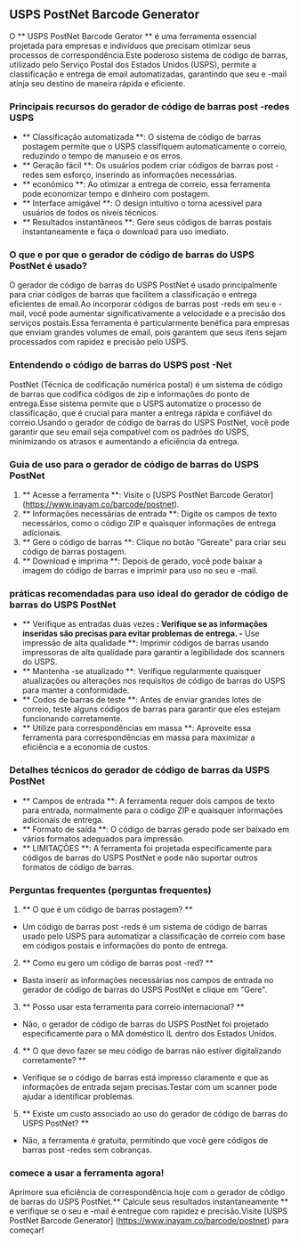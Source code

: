 ## USPS PostNet Barcode Generator

O ** USPS PostNet Barcode Gerator ** é uma ferramenta essencial projetada para empresas e indivíduos que precisam otimizar seus processos de correspondência.Este poderoso sistema de código de barras, utilizado pelo Serviço Postal dos Estados Unidos (USPS), permite a classificação e entrega de email automatizadas, garantindo que seu e -mail atinja seu destino de maneira rápida e eficiente.

### Principais recursos do gerador de código de barras post -redes USPS

- ** Classificação automatizada **: O sistema de código de barras postagem permite que o USPS classifiquem automaticamente o correio, reduzindo o tempo de manuseio e os erros.
- ** Geração fácil **: Os usuários podem criar códigos de barras post -redes sem esforço, inserindo as informações necessárias.
- ** econômico **: Ao otimizar a entrega de correio, essa ferramenta pode economizar tempo e dinheiro com postagem.
- ** Interface amigável **: O design intuitivo o torna acessível para usuários de todos os níveis técnicos.
- ** Resultados instantâneos **: Gere seus códigos de barras postais instantaneamente e faça o download para uso imediato.

### O que e por que o gerador de código de barras do USPS PostNet é usado?

O gerador de código de barras do USPS PostNet é usado principalmente para criar códigos de barras que facilitem a classificação e entrega eficientes de email.Ao incorporar códigos de barras post -reds em seu e -mail, você pode aumentar significativamente a velocidade e a precisão dos serviços postais.Essa ferramenta é particularmente benéfica para empresas que enviam grandes volumes de email, pois garantem que seus itens sejam processados ​​com rapidez e precisão pelo USPS.

### Entendendo o código de barras do USPS post -Net

PostNet (Técnica de codificação numérica postal) é um sistema de código de barras que codifica códigos de zip e informações do ponto de entrega.Esse sistema permite que o USPS automatize o processo de classificação, que é crucial para manter a entrega rápida e confiável do correio.Usando o gerador de código de barras do USPS PostNet, você pode garantir que seu email seja compatível com os padrões do USPS, minimizando os atrasos e aumentando a eficiência da entrega.

### Guia de uso para o gerador de código de barras do USPS PostNet

1. ** Acesse a ferramenta **: Visite o [USPS PostNet Barcode Gerator] (https://www.inayam.co/barcode/postnet).
2. ** Informações necessárias de entrada **: Digite os campos de texto necessários, como o código ZIP e quaisquer informações de entrega adicionais.
3. ** Gere o código de barras **: Clique no botão "Gereate" para criar seu código de barras postagem.
4. ** Download e imprima **: Depois de gerado, você pode baixar a imagem do código de barras e imprimir para uso no seu e -mail.

### práticas recomendadas para uso ideal do gerador de código de barras do USPS PostNet

- ** Verifique as entradas duas vezes **: Verifique se as informações inseridas são precisas para evitar problemas de entrega.
-** Use impressão de alta qualidade **: Imprimir códigos de barras usando impressoras de alta qualidade para garantir a legibilidade dos scanners do USPS.
- ** Mantenha -se atualizado **: Verifique regularmente quaisquer atualizações ou alterações nos requisitos de código de barras do USPS para manter a conformidade.
- ** Codos de barras de teste **: Antes de enviar grandes lotes de correio, teste alguns códigos de barras para garantir que eles estejam funcionando corretamente.
- ** Utilize para correspondências em massa **: Aproveite essa ferramenta para correspondências em massa para maximizar a eficiência e a economia de custos.

### Detalhes técnicos do gerador de código de barras da USPS PostNet

- ** Campos de entrada **: A ferramenta requer dois campos de texto para entrada, normalmente para o código ZIP e quaisquer informações adicionais de entrega.
- ** Formato de saída **: O código de barras gerado pode ser baixado em vários formatos adequados para impressão.
- ** LIMITAÇÕES **: A ferramenta foi projetada especificamente para códigos de barras do USPS PostNet e pode não suportar outros formatos de código de barras.

### Perguntas frequentes (perguntas frequentes)

1. ** O que é um código de barras postagem? **
- Um código de barras post -reds é um sistema de código de barras usado pelo USPS para automatizar a classificação de correio com base em códigos postais e informações do ponto de entrega.

2. ** Como eu gero um código de barras post -red? **
- Basta inserir as informações necessárias nos campos de entrada no gerador de código de barras do USPS PostNet e clique em "Gere".

3. ** Posso usar esta ferramenta para correio internacional? **
- Não, o gerador de código de barras do USPS PostNet foi projetado especificamente para o MA doméstico IL dentro dos Estados Unidos.

4. ** O que devo fazer se meu código de barras não estiver digitalizando corretamente? **
- Verifique se o código de barras está impresso claramente e que as informações de entrada sejam precisas.Testar com um scanner pode ajudar a identificar problemas.

5. ** Existe um custo associado ao uso do gerador de código de barras do USPS PostNet? **
- Não, a ferramenta é gratuita, permitindo que você gere códigos de barras post -redes sem cobranças.

### comece a usar a ferramenta agora!

Aprimore sua eficiência de correspondência hoje com o gerador de código de barras do USPS PostNet.** Calcule seus resultados instantaneamente ** e verifique se o seu e -mail é entregue com rapidez e precisão.Visite [USPS PostNet Barcode Generator] (https://www.inayam.co/barcode/postnet) para começar!